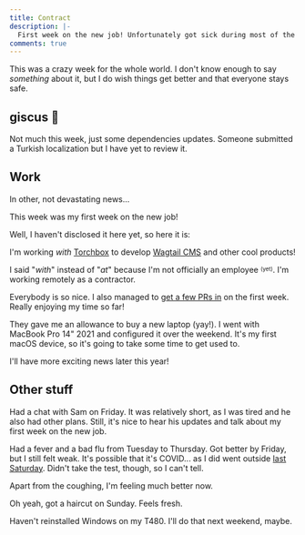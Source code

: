 ```yaml
---
title: Contract
description: |-
  First week on the new job! Unfortunately got sick during most of the week...
comments: true
---
```


This was a crazy week for the whole world. I don't know enough to say
_something_ about it, but I do wish things get better and that everyone stays
safe.

## giscus 💎

Not much this week, just some dependencies updates. Someone submitted a Turkish
localization but I have yet to review it.

## Work

In other, not devastating news...

This week was my first week on the new job!

Well, I haven't disclosed it here yet, so here it is:

I'm working _with_ [Torchbox][torchbox] to develop [Wagtail CMS][wagtail] and
other cool products!

I said "_with_" instead of "_at_" because I'm not officially an employee
<sup><sub>(yet)</sub></sup>. I'm working remotely as a contractor.

Everybody is so nice. I also managed to [get a few PRs in][wagtail-prs] on the
first week. Really enjoying my time so far!

They gave me an allowance to buy a new laptop (yay!). I went with MacBook Pro
14" 2021 and configured it over the weekend. It's my first macOS device, so it's
going to take some time to get used to.

I'll have more exciting news later this year!

## Other stuff

Had a chat with Sam on Friday. It was relatively short, as I was tired and he
also had other plans. Still, it's nice to hear his updates and talk about my
first week on the new job.

Had a fever and a bad flu from Tuesday to Thursday. Got better by Friday, but I
still felt weak. It's possible that it's COVID... as I did went outside
[last Saturday][22w08]. Didn't take the test, though, so I can't tell.

Apart from the coughing, I'm feeling much better now.

Oh yeah, got a haircut on Sunday. Feels fresh.

Haven't reinstalled Windows on my T480. I'll do that next weekend, maybe.

[torchbox]: https://torchbox.com
[wagtail]: https://wagtail.org
[wagtail-prs]: https://github.com/wagtail/wagtail/pulls?q=is%3Apr+author%3Alaymonage
[22w08]: /logs/22w08

